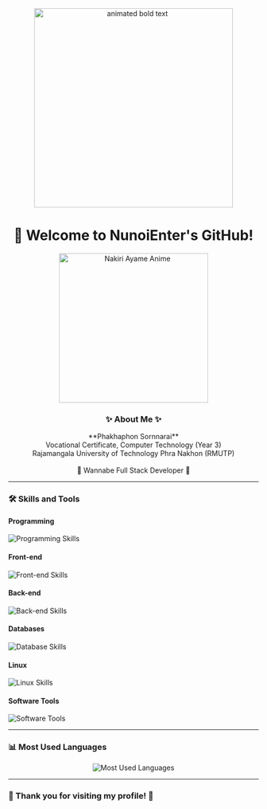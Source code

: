 <div align="center">
  <img src="https://media1.tenor.com/m/zRLgoJ03JFwAAAAC/nakiri-ayame-vtuber.gif" alt="animated bold text" width="400"/>

  <h1>👋 Welcome to NunoiEnter's GitHub!</h1>
  <img src="https://media1.tenor.com/m/MYdP5I67ATkAAAAd/ayame.gif" alt="Nakiri Ayame Anime" width="300"/>
  
  <h3>✨ About Me ✨</h3>
  <p>
    **Phakhaphon Sornnarai**<br>
    Vocational Certificate, Computer Technology (Year 3)<br>
    Rajamangala University of Technology Phra Nakhon (RMUTP)<br>
    <br>
    🎯 Wannabe Full Stack Developer 🎯
  </p>
</div>

---

### 🛠️ Skills and Tools

#### **Programming**
<div>
  <img src="https://skillicons.dev/icons?i=python,java,javascript" alt="Programming Skills" />
</div>

#### **Front-end**
<div>
  <img src="https://skillicons.dev/icons?i=html,css,react,tailwind,svelte" alt="Front-end Skills" />
</div>

#### **Back-end**
<div>
  <img src="https://skillicons.dev/icons?i=nodejs,php,firebase" alt="Back-end Skills" />
</div>

#### **Databases**
<div>
  <img src="https://skillicons.dev/icons?i=mysql,mariadb" alt="Database Skills" />
</div>

#### **Linux**
<div>
  <img src="https://skillicons.dev/icons?i=linux,archlinux,ubuntu,debian" alt="Linux Skills" />
</div>

#### **Software Tools**
<div>
  <img src="https://skillicons.dev/icons?i=photoshop,premiere,aftereffects" alt="Software Tools" />
</div>

---

### 📊 Most Used Languages
<div align="center">
  <img src="https://github-readme-stats.vercel.app/api/top-langs/?username=NunoiEnter&layout=compact&theme=radical" alt="Most Used Languages" />
</div>

---

### 🌟 Thank you for visiting my profile! 🌟
